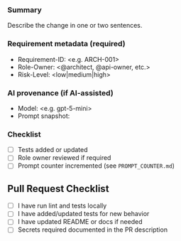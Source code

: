 <!--
When opening a PR generated by AI or by hand, please fill these fields.
The CI will reject PRs missing the required metadata.
-->
### Summary
Describe the change in one or two sentences.

### Requirement metadata (required)
- Requirement-ID: <e.g. ARCH-001>
- Role-Owner: <@architect, @api-owner, etc.>
- Risk-Level: <low|medium|high>

### AI provenance (if AI-assisted)
- Model: <e.g. gpt-5-mini>
- Prompt snapshot: <link to artifact or paste short prompt>

### Checklist
- [ ] Tests added or updated
- [ ] Role owner reviewed if required
- [ ] Prompt counter incremented (see `PROMPT_COUNTER.md`)
## Pull Request Checklist

- [ ] I have run lint and tests locally
- [ ] I have added/updated tests for new behavior
- [ ] I have updated README or docs if needed
- [ ] Secrets required documented in the PR description
